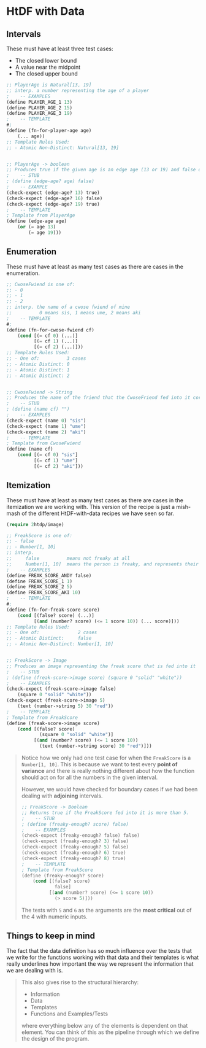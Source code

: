 # HtDF with Data

## Intervals
These must have at least three test cases:
- The closed lower bound
- A value near the midpoint
- The closed upper bound

```lisp
;; PlayerAge is Natural[13, 19]
;; interp. a number representing the age of a player
;    -- EXAMPLES
(define PLAYER_AGE_1 13)
(define PLAYER_AGE_2 15)
(define PLAYER_AGE_3 19)
;    -- TEMPLATE
#;
(define (fn-for-player-age age)
    (... age))
;; Template Rules Used:
;; - Atomic Non-Distinct: Natural[13, 19]


;; PlayerAge -> boolean
;; Produces true if the given age is an edge age (13 or 19) and false otherwise
;    -- STUB
; (define (edge-age? age) false)
;    -- EXAMPLE
(check-expect (edge-age? 13) true)
(check-expect (edge-age? 16) false)
(check-expect (edge-age? 19) true)
;    -- TEMPLATE
; Template from PlayerAge
(define (edge-age age)
    (or (= age 13)
        (= age 19)))
```

## Enumeration
These must have at least as many test cases as there are cases in the enumeration.

```lisp
;; CwoseFwiend is one of:
;; - 0
;; - 1
;; - 2
;; interp. the name of a cwose fwiend of mine
;;          0 means sis, 1 means ume, 2 means aki
;    -- TEMPLATE
#;
(define (fn-for-cwose-fwiend cf)
    (cond [(= cf 0) (...)]
          [(= cf 1) (...)]
          [(= cf 2) (...)]))
;; Template Rules Used:
;; - One of:          3 cases
;; - Atomic Distinct: 0
;; - Atomic Distinct: 1
;; - Atomic Distinct: 2


;; CwoseFwiend -> String
;; Produces the name of the friend that the CwoseFriend fed into it corresponds to
;    -- STUB
; (define (name cf) "")
;    -- EXAMPLES
(check-expect (name 0) "sis")
(check-expect (name 1) "ume")
(check-expect (name 2) "aki")
;    -- TEMPLATE
; Template from CwoseFwiend
(define (name cf)
    (cond [(= cf 0) "sis"]
          [(= cf 1) "ume"]
          [(= cf 2) "aki"]))

```

## Itemization
These must have at least as many test cases as there are cases in the itemization we are working with. This version of the recipe is just a mish-mash of the different HtDF-with-data recipes we have seen so far.

```lisp
(require 2htdp/image)

;; FreakScore is one of:
;; - false
;; - Number[1, 10]
;; interp.
;;     false          means not freaky at all
;;     Number[1, 10]  means the person is freaky, and represents their freak score
;    -- EXAMPLES
(define FREAK_SCORE_ANDY false)
(define FREAK_SCORE_1 1)
(define FREAK_SCORE_2 5)
(define FREAK_SCORE_AKI 10)
;    -- TEMPLATE
#;
(define (fn-for-freak-score score)
    (cond [(false? score) (...)]
          [(and (number? score) (<= 1 score 10)) (... score)]))
;; Template Rules Used:
;; - One of:              2 cases
;; - Atomic Distinct:     false
;; - Atomic Non-Distinct: Number[1, 10]


;; FreakScore -> Image
;; Produces an image representing the freak score that is fed into it
;    -- STUB
; (define (freak-score->image score) (square 0 "solid" "white"))
;    -- EXAMPLES
(check-expect (freak-score->image false)
    (square 0 "solid" "white"))
(check-expect (freak-score->image 5)
    (text (number->string 5) 30 "red"))
;    -- TEMPLATE
; Template from FreakScore
(define (freak-score->image score)
    (cond [(false? score)
            (square 0 "solid" "white")]
          [(and (number? score) (<= 1 score 10))
            (text (number->string score) 30 "red")]))
```

> Notice how we only had one test case for when the `FreakScore` is a `Number[1, 10]`. This is because we want to test every **point of variance** and there is really nothing different about how the function should act on for all the numbers in the given interval.
>
> However, we would have checked for boundary cases if we had been dealing with **adjoining** intervals.
> ```lisp
> ;; FreakScore -> Boolean
> ;; Returns true if the FreakScore fed into it is more than 5.
> ;    -- STUB
> ; (define (freaky-enough? score) false)
> ;    -- EXAMPLES
> (check-expect (freaky-enough? false) false)
> (check-expect (freaky-enough? 3) false)
> (check-expect (freaky-enough? 5) false)
> (check-expect (freaky-enough? 6) true)
> (check-expect (freaky-enough? 8) true)
> ;    -- TEMPLATE 
> ; Template from FreakScore
> (define (freaky-enough? score)
>     (cond [(false? score)
>             false]
>           [(and (number? score) (<= 1 score 10))
>             (> score 5)]))
> ```
>
> The tests with `5` and `6` as the arguments are the **most critical** out of the 4 with numeric inputs.

## Things to keep in mind
The fact that the data definition has so much influence over the tests that we write for the functions working with that data and their templates is what really underlines how important the way we represent the information that we are dealing with is.

> This also gives rise to the structural hierarchy:
> - Information
> - Data
> - Templates
> - Functions and Examples/Tests
> 
> where everything below any of the elements is dependent on that element. You can think of this as the pipeline through which we define the design of the program.
